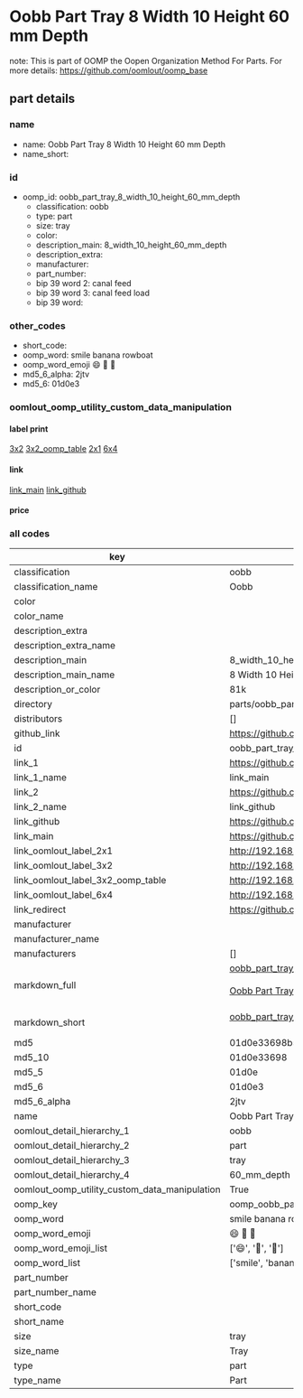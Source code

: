 # Oobb Part Tray 8 Width 10 Height 60 mm Depth  

note: This is part of OOMP the Oopen Organization Method For Parts. For more details: https://github.com/oomlout/oomp_base

##  part details
  







### name
* name: Oobb Part Tray 8 Width 10 Height 60 mm Depth
* name_short: 
### id
* oomp_id: oobb_part_tray_8_width_10_height_60_mm_depth
  * classification: oobb
  * type: part
  * size: tray
  * color: 
  * description_main: 8_width_10_height_60_mm_depth
  * description_extra: 
  * manufacturer: 
  * part_number: 
  * bip 39 word 2: canal feed
  * bip 39 word 3: canal feed load
  * bip 39 word: 

### other_codes
* short_code: 
* oomp_word: smile banana rowboat
* oomp_word_emoji :smile: :banana: :rowboat:
* md5_6_alpha: 2jtv
* md5_6: 01d0e3






### oomlout_oomp_utility_custom_data_manipulation
#### label print
[3x2](http://192.168.1.245:1112/?label=oomp%202jtv)
[3x2_oomp_table](http://192.168.1.108:1112/?label=oomp%202jtv)
[2x1](http://192.168.1.242:1112/?label=oomp%202jtv)
[6x4](http://192.168.1.55:1112/?label=oomp%202jtv)    

#### link

[link_main](https://github.com/oomlout/oomlout_oomp_version_1_messy/tree/main/parts/oobb_part_tray_8_width_10_height_60_mm_depth) [link_github](https://github.com/oomlout/oomlout_oomp_version_1_messy/tree/main/parts/oobb_part_tray_8_width_10_height_60_mm_depth)                             

#### price







### all codes 
| key | value |  
| --- | --- |  
| classification | oobb |  
| classification_name | Oobb |  
| color |  |  
| color_name |  |  
| description_extra |  |  
| description_extra_name |  |  
| description_main | 8_width_10_height_60_mm_depth |  
| description_main_name | 8 Width 10 Height 60 mm Depth |  
| description_or_color | 81k |  
| directory | parts/oobb_part_tray_8_width_10_height_60_mm_depth |  
| distributors | [] |  
| github_link | https://github.com/oomlout/oomlout_oomp_part_src/tree/main/parts/oobb_part_tray_8_width_10_height_60_mm_depth |  
| id | oobb_part_tray_8_width_10_height_60_mm_depth |  
| link_1 | https://github.com/oomlout/oomlout_oomp_version_1_messy/tree/main/parts/oobb_part_tray_8_width_10_height_60_mm_depth |  
| link_1_name | link_main |  
| link_2 | https://github.com/oomlout/oomlout_oomp_version_1_messy/tree/main/parts/oobb_part_tray_8_width_10_height_60_mm_depth |  
| link_2_name | link_github |  
| link_github | https://github.com/oomlout/oomlout_oomp_version_1_messy/tree/main/parts/oobb_part_tray_8_width_10_height_60_mm_depth |  
| link_main | https://github.com/oomlout/oomlout_oomp_version_1_messy/tree/main/parts/oobb_part_tray_8_width_10_height_60_mm_depth |  
| link_oomlout_label_2x1 | http://192.168.1.242:1112/?label=oomp%202jtv |  
| link_oomlout_label_3x2 | http://192.168.1.245:1112/?label=oomp%202jtv |  
| link_oomlout_label_3x2_oomp_table | http://192.168.1.108:1112/?label=oomp%202jtv |  
| link_oomlout_label_6x4 | http://192.168.1.55:1112/?label=oomp%202jtv |  
| link_redirect | https://github.com/oomlout/oomlout_oomp_version_1_messy/tree/main/parts/oobb_part_tray_8_width_10_height_60_mm_depth |  
| manufacturer |  |  
| manufacturer_name |  |  
| manufacturers | [] |  
| markdown_full | [oobb_part_tray_8_width_10_height_60_mm_depth](none)<br>[](none)<br>[Oobb Part Tray 8 Width 10 Height 60 Mm Depth](none)<br><br> |  
| markdown_short | [oobb_part_tray_8_width_10_height_60_mm_depth](none)<br><br> |  
| md5 | 01d0e33698b59f1dcdddc43105d52908 |  
| md5_10 | 01d0e33698 |  
| md5_5 | 01d0e |  
| md5_6 | 01d0e3 |  
| md5_6_alpha | 2jtv |  
| name | Oobb Part Tray 8 Width 10 Height 60 mm Depth |  
| oomlout_detail_hierarchy_1 | oobb |  
| oomlout_detail_hierarchy_2 | part |  
| oomlout_detail_hierarchy_3 | tray |  
| oomlout_detail_hierarchy_4 | 60_mm_depth |  
| oomlout_oomp_utility_custom_data_manipulation | True |  
| oomp_key | oomp_oobb_part_tray_8_width_10_height_60_mm_depth |  
| oomp_word | smile banana rowboat |  
| oomp_word_emoji | :smile: :banana: :rowboat: |  
| oomp_word_emoji_list | [':smile:', ':banana:', ':rowboat:'] |  
| oomp_word_list | ['smile', 'banana', 'rowboat'] |  
| part_number |  |  
| part_number_name |  |  
| short_code |  |  
| short_name |  |  
| size | tray |  
| size_name | Tray |  
| type | part |  
| type_name | Part |  
